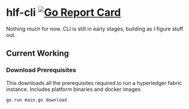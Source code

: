 # hlf-cli [![Go Report Card](https://goreportcard.com/badge/github.com/gangachris/hlf-cli)](https://goreportcard.com/report/github.com/gangachris/hlf-cli)

Nothing much for now. CLI is still in early stages, building as I figure stuff out.

## Current Working

### Download Prerequisites
This downloads all the prerequisites required to run a hyperledger fabric instance. Includes platform binaries and docker images
```
go run main.go download
```
